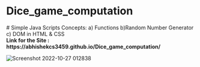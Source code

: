 <h1> Dice_game_computation </h1>
# Simple Java Scripts Concepts:
a) Functions
b)Random Number Generator 
c) DOM in HTML & CSS 
<br>
<b>Link for the Site : https://abhishekcs3459.github.io/Dice_game_computation/</b>  
<br>


![Screenshot 2022-10-27 012838](https://user-images.githubusercontent.com/94506000/198125282-afc69551-088c-47ae-a723-06da783c2b5c.png)

